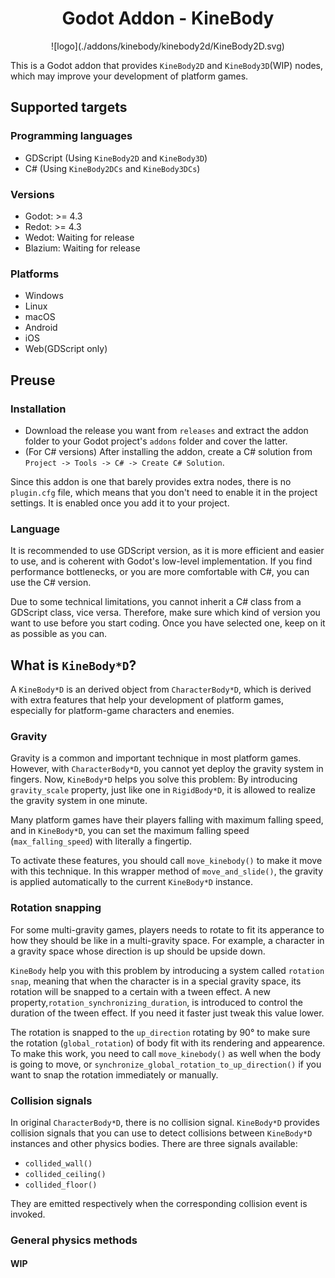# <center> Godot Addon - KineBody

<center>![logo](./addons/kinebody/kinebody2d/KineBody2D.svg)</center>

This is a Godot addon that provides `KineBody2D` and `KineBody3D`(WIP) nodes, which may improve your development of platform games.

## Supported targets

### Programming languages

* GDScript (Using `KineBody2D` and `KineBody3D`)
* C# (Using `KineBody2DCs` and `KineBody3DCs`)

### Versions

* Godot: >= 4.3
* Redot: >= 4.3
* Wedot: Waiting for release
* Blazium: Waiting for release

### Platforms

* Windows
* Linux
* macOS
* Android
* iOS
* Web(GDScript only)

## Preuse

### Installation

* Download the release you want from `releases` and extract the addon folder to your Godot project's `addons` folder and cover the latter.
* (For C# versions) After installing the addon, create a C# solution from `Project -> Tools -> C# -> Create C# Solution`.

Since this addon is one that barely provides extra nodes, there is no `plugin.cfg` file, which means that you don't need to enable it in the project settings. It is enabled once you add it to your project.

### Language

It is recommended to use GDScript version, as it is more efficient and easier to use, and is coherent with Godot's low-level implementation. If you find performance bottlenecks, or you are more comfortable with C#, you can use the C# version.  

Due to some technical limitations, you cannot inherit a C# class from a GDScript class, vice versa. Therefore, make sure which kind of version you want to use before you start coding. Once you have selected one, keep on it as possible as you can.

## What is `KineBody*D`?

A `KineBody*D` is an derived object from `CharacterBody*D`, which is derived with extra features that help your development of platform games, especially for platform-game characters and enemies.

### Gravity

Gravity is a common and important technique in most platform games. However, with `CharacterBody*D`, you cannot yet deploy the gravity system in fingers. Now, `KineBody*D` helps you solve this problem: By introducing `gravity_scale` property, just like one in `RigidBody*D`, it is allowed to realize the gravity system in one minute.  

Many platform games have their players falling with maximum falling speed, and in `KineBody*D`, you can set the maximum falling speed (`max_falling_speed`) with literally a fingertip.  

To activate these features, you should call `move_kinebody()` to make it move with this technique. In this wrapper method of `move_and_slide()`, the gravity is applied automatically to the current `KineBody*D` instance.

### Rotation snapping

For some multi-gravity games, players needs to rotate to fit its apperance to how they should be like in a multi-gravity space. For example, a character in a gravity space whose direction is up should be upside down.  

`KineBody` help you with this problem by introducing a system called `rotation snap`, meaning that when the character is in a special gravity space, its rotation will be snapped to a certain with a tween effect. A new property,`rotation_synchronizing_duration`, is introduced to control the duration of the tween effect. If you need it faster just tweak this value lower.  

The rotation is snapped to the `up_direction` rotating by 90° to make sure the rotation (`global_rotation`) of body fit with its rendering and appearence. To make this work, you need to call `move_kinebody()` as well when the body is going to move, or `synchronize_global_rotation_to_up_direction()` if you want to snap the rotation immediately or manually.

### Collision signals

In original `CharacterBody*D`, there is no collision signal. `KineBody*D` provides collision signals that you can use to detect collisions between `KineBody*D` instances and other physics bodies. There are three signals available:

* `collided_wall()`
* `collided_ceiling()`
* `collided_floor()`

They are emitted respectively when the corresponding collision event is invoked.

### General physics methods

#### WIP

